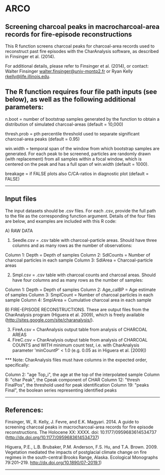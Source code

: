 ARCO
====

Screening charcoal peaks in macrocharcoal-area records for fire-episode reconstructions
---
This R function screens charcoal peaks for charcoal-area records used to reconstruct past fire episodes with the CharAnalysis software, as described in Finsinger et al. (2014). 
 
For additional details, please refer to Finsinger et al. (2014), or contact: 
Walter Finsinger <walter.finsinger@univ-montp2.fr> or 
Ryan Kelly <rkelly@life.illinois.edu>. 
 
 
The R function requires four file path inputs (see below), as well as the following additional parameters: 
---
n.boot = number of bootstrap samples generated by the function to obtain a distribution of simulated charcoal-areas (default = 10,000) 
 
thresh.prob = pth percentile threshold used to separate significant charcoal-area peaks (default = 0.95) 

win.width = temporal span of the window from which bootstrap samples are generated. For each peak to be screened, particles are randomly drawn (with replacement) from all samples within a focal window, which is centered on the peak and has a full span of win.width (default = 1000).

breakage = if FALSE plots also C/CA-ratios in diagnostic plot (default = FALSE) 
 
----------------------------------------------------------------------------------------
Input files
--
The input datasets should be .csv files.
For each .csv, provide the full path to the file as the corresponding function argument. Details of the four files are below, and examples are included with this R code: 
 
A) RAW DATA
1. Seedle.csv = .csv table with charcoal-particle areas. Should have three columns and as many rows as the number of observations: 
 
Column 1: Depth = Depth of samples 
Column 2: SdlCounts = Number of charcoal particles in each sample 
Column 3: SdlArea = Charcoal-particle areas 
 
2. Smpl.csv = .csv table with charcoal counts and charcoal areas. Should have four columns and as many rows as the number of samples: 
 
Column 1: Depth = Depth of samples 
Column 2: Age_calBP = Age estimate of samples 
Column 3: SmplCount = Number of charcoal particles in each sample 
Column 4: SmplArea = Cumulative charcoal area in each sample 
 
B) FIRE-EPISODE RECONSTRUCTIONS. 
These are output files from the CharAnalysis program (Higuera et al. 2009), which is freely available (http://sites.google.com/site/charanalysis/). 
 
3. FireA.csv = CharAnalysis output table from analysis of CHARCOAL AREAS 
4. FireC.csv = CharAnalysis output table from analysis of CHARCOAL COUNTS and WITH minimum count test, i.e. with CharAnalysis parameter 'minCountP' < 1.0 (e.g. 0.05 as in Higuera et al. [2009])
 
*** Note: CharAnalysis files must have columns in the expected order, specifically: 
 
Column 2: "age Top_i", the age at the top of the interpolated sample 
Column 8: "char Peak", the Cpeak component of CHAR 
Column 12: "thresh FinalPos", the threshold used for peak identification 
Column 19: "peaks Final", the boolean series representing identified peaks 
 
----------------------------------------------------------------------------------------
 
References: 
-
Finsinger, W., R. Kelly, J. Fevre, and E.K. Magyari. 2014. A guide to screening charcoal peaks in macrocharcoal-area records for fire episode reconstructions. The Holocene XX: XXXX. doi: 10.1177/0959683614534737 (http://dx.doi.org/10.1177/0959683614534737)
 
Higuera, P.E., L.B. Brubaker, P.M. Anderson, F.S. Hu, and T.A. Brown. 2009. Vegetation mediated the impacts of postglacial climate change on fire regimes in the south-central Brooks Range, Alaska. Ecological Monographs 79:201–219. http://dx.doi.org/10.1890/07-2019.1)
 
----------------------------------------------------------------------------------------
